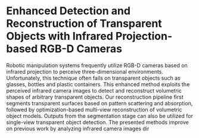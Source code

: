 # Enhanced Detection and Reconstruction of Transparent Objects with Infrared Projection-based RGB-D Cameras

Robotic manipulation systems frequently utilize RGB-D cameras based on infrared projection to perceive three-dimensional environments. Unfortunately, this technique often fails on transparent objects such as glasses, bottles and plastic containers. This enhanced method exploits the perceived infrared camera images to detect and reconstruct volumetric shapes of arbitrary transparent objects. Our reconstruction pipeline first segments transparent surfaces based on pattern scattering and absorption, followed by optimization-based multi-view reconstruction of volumetric object models. Outputs from the segmentation stage can also be utilized for single-view transparent object detection. The presented methods improve on previous work by analyzing infrared camera images dir